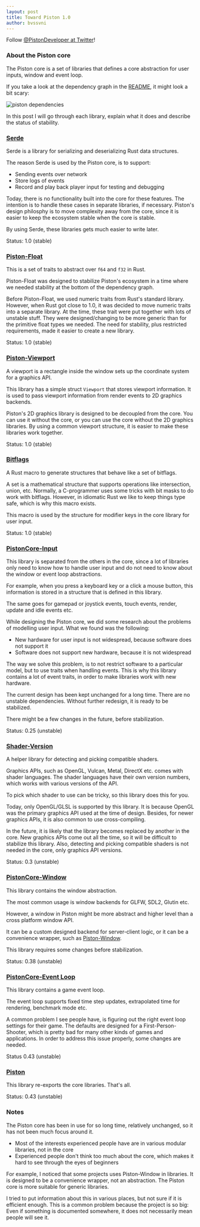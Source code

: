 ```yaml
---
layout: post
title: Toward Piston 1.0
author: bvssvni
---
```


Follow [@PistonDeveloper at Twitter](https://twitter.com/PistonDeveloper)!

### About the Piston core

The Piston core is a set of libraries that defines a core abstraction for user inputs, window and event loop.  

If you take a look at the dependency graph in the [README](https://github.com/PistonDevelopers/piston/blob/master/README.md), it might look a bit scary:

![piston dependencies](https://raw.githubusercontent.com/PistonDevelopers/piston/master/Cargo.png)

In this post I will go through each library, explain what it does and describe the status of stability.

### [Serde](https://crates.io/crates/serde)

Serde is a library for serializing and deserializing Rust data structures.

The reason Serde is used by the Piston core, is to support:

- Sending events over network
- Store logs of events
- Record and play back player input for testing and debugging

Today, there is no functionality built into the core for these features.
The intention is to handle these cases in separate libraries, if necessary.
Piston's design philosphy is to move complexity away from the core,
since it is easier to keep the ecosystem stable when the core is stable.

By using Serde, these libraries gets much easier to write later.

Status: 1.0 (stable)

### [Piston-Float](https://crates.io/crates/piston-float)

This is a set of traits to abstract over `f64` and `f32` in Rust.

Piston-Float was designed to stabilize Piston's ecosystem in a time where we needed stability at the bottom of the dependency graph.

Before Piston-Float, we used numeric traits from Rust's standard library.
However, when Rust got close to 1.0, it was decided to move numeric traits into a separate library.
At the time, these trait were put together with lots of unstable stuff.
They were designed/changing to be more generic than for the primitive float types we needed.
The need for stability, plus restricted requirements, made it easier to create a new library.

Status: 1.0 (stable)

### [Piston-Viewport](https://crates.io/crates/piston-viewport)

A viewport is a rectangle inside the window sets up the coordinate system for a graphics API.

This library has a simple struct `Viewport` that stores viewport information.
It is used to pass viewport information from render events to 2D graphics backends.

Piston's 2D graphics library is designed to be decoupled from the core.
You can use it without the core, or you can use the core without the 2D graphics libraries.
By using a common viewport structure, it is easier to make these libraries work together.

Status: 1.0 (stable)

### [Bitflags](https://crates.io/crates/bitflags)

A Rust macro to generate structures that behave like a set of bitflags.

A set is a mathematical structure that supports operations like intersection, union, etc.
Normally, a C-programmer uses some tricks with bit masks to do work with bitflags.
However, in idiomatic Rust we like to keep things type safe, which is why this macro exists.

This macro is used by the structure for modifier keys in the core library for user input.

Status: 1.0 (stable)

### [PistonCore-Input](https://crates.io/crates/pistoncore-input)

This library is separated from the others in the core, since a lot of libraries
only need to know how to handle user input and
do not need to know about the window or event loop abstractions.

For example, when you press a keyboard key or a click a mouse button,
this information is stored in a structure that is defined in this library.

The same goes for gamepad or joystick events, touch events, render, update and idle events etc.

While designing the Piston core, we did some research about the problems of modelling user input.
What we found was the following:

- New hardware for user input is not widespread, because software does not support it
- Software does not support new hardware, because it is not widespread

The way we solve this problem, is to not restrict software to a particular model,
but to use traits when handling events.
This is why this library contains a lot of event traits, in order to make libraries work with new hardware.

The current design has been kept unchanged for a long time.
There are no unstable dependencies.
Without further redesign, it is ready to be stabilized.

There might be a few changes in the future, before stabilization.

Status: 0.25 (unstable)

### [Shader-Version](https://crates.io/crates/shader_version)

A helper library for detecting and picking compatible shaders.

Graphics APIs, such as OpenGL, Vulcan, Metal, DirectX etc. comes with shader languages.
The shader languages have their own version numbers, which works with various versions of the API.

To pick which shader to use can be tricky, so this library does this for you.

Today, only OpenGL/GLSL is supported by this library.
It is because OpenGL was the primary graphics API used at the time of design.
Besides, for newer graphics APIs, it is also common to use cross-compiling.

In the future, it is likely that the library becomes replaced by another in the core.
New graphics APIs come out all the time, so it will be difficult to stabilize this library.
Also, detecting and picking compatible shaders is not needed in the core, only graphics API versions.

Status: 0.3 (unstable)

### [PistonCore-Window](https://crates.io/crates/pistoncore-window)

This library contains the window abstraction.

The most common usage is window backends for GLFW, SDL2, Glutin etc.

However, a window in Piston might be more abstract and higher level than a cross platform window API.

It can be a custom designed backend for server-client logic,
or it can be a convenience wrapper, such as [Piston-Window](https://crates.io/crates/piston_window).

This library requires some changes before stabilization.

Status: 0.38 (unstable)

### [PistonCore-Event Loop](https://crates.io/crates/pistoncore-event_loop)

This library contains a game event loop.

The event loop supports fixed time step updates, extrapolated time for rendering, benchmark mode etc.

A common problem I see people have, is figuring out the right event loop settings for their game.
The defaults are designed for a First-Person-Shooter, which is pretty bad for many other kinds of games and applications.
In order to address this issue properly, some changes are needed.

Status 0.43 (unstable)

### [Piston](https://crates.io/crates/piston)

This library re-exports the core libraries. That's all.

Status: 0.43 (unstable)

### Notes

The Piston core has been in use for so long time, relatively unchanged, so it has not been much focus around it.

- Most of the interests experienced people have are in various modular libraries, not in the core
- Experienced people don't think too much about the core, which makes it hard to see through the eyes of beginners

For example, I noticed that some projects uses Piston-Window in libraries.
It is designed to be a convenience wrapper, not an abstraction.
The Piston core is more suitable for generic libraries.

I tried to put information about this in various places, but not sure if it is efficient enough.
This is a common problem because the project is so big:
Even if something is documented somewhere, it does not necessarily mean people will see it.
